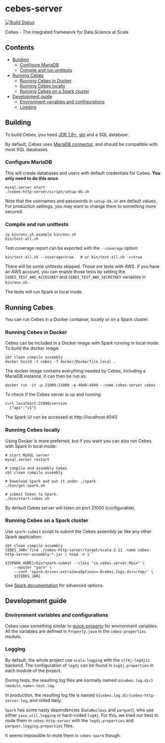 # cebes-server
[![Build Status](http://cebes.io:8080/buildStatus/icon?job=cebes-server-pull-request)](http://cebes.io:8080/job/cebes-server-pull-request)

Cebes - The integrated framework for Data Science at Scale

## Contents

* [Building](#building)
    * [Configure MariaDB](#Configure-MariaDB)
    * [Compile and run unittests](#compile-and-run-unittests)
* [Running Cebes](#Running-Cebes)
    * [Running Cebes in Docker](#Running-Cebes-in-Docker)
    * [Running Cebes locally](#Running-Cebes-locally)
    * [Running Cebes on a Spark cluster](#Running-Cebes-on-a-Spark-cluster)
* [Development guide](#development-guide)
    * [Environment variables and configurations](#environment-variables-and-configurations)
    * [Logging](#logging)
    
## Building

To build Cebes, you need [JDK 1.8+](http://www.oracle.com/technetwork/java/javase/downloads/jdk8-downloads-2133151.html), 
[sbt](http://www.scala-sbt.org/) and a SQL database.

By default, Cebes uses [MariaDB connector](http://mariadb.org/), and should be compatible with most SQL databases.

### Configure MariaDB

This will create databases and users with default credentials for Cebes. **You only need to do this once**.
    
    mysql.server start
    ./cebes-http-server/script/setup-db.sh
    
Note that the usernames and passwords in `setup-db.sh` are default values. 
For production settings, you may want to change them to something more secured.

### Compile and run unittests

    cp bin/env.sh.example bin/env.sh
    bin/test-all.sh

Test coverage report can be exported with the `--coverage` option:
    
    bin/test-all.sh --coverage=true   # or bin/test-all.sh -c=true
    
There will be some unittests skipped. Those are tests with AWS. 
If you have an AWS account, you can enable those tests by setting the `CEBES_TEST_AWS_ACCESSKEY`
and `CEBES_TEST_AWS_SECRETKEY` variables in `bin/env.sh`.
    
The tests will run Spark in local mode.

## Running Cebes

You can  run Cebes in a Docker container, locally or on a Spark cluster.

### Running Cebes in Docker

Cebes can be included in a Docker image with Spark running in local mode. To build the docker image:

    sbt clean compile assembly
    docker build -t cebes -f docker/Dockerfile.local .
    
The docker image contains everything needed by Cebes, including a MariaDB instance. It can then be run as:

    docker run -it -p 21000:21000 -p 4040:4040 --name cebes-server cebes
    
To check if the Cebes server is up and running:

    curl localhost:21000/version
      {"api":"v1"}

The Spark UI can be accessed at http://localhost:4040

### Running Cebes locally

Using Docker is more preferred, but if you want you can also run Cebes with Spark in local mode:

    # start MySQL server
    mysql.server restart
    
    # compile and assembly Cebes
    sbt clean compile assembly
    
    # Download Spark and put it under ./spark
    ./bin/get-spark.sh
    
    # submit Cebes to Spark.      
    ./bin/start-cebes.sh
    
By default Cebes server will listen on port 21000 (configurable).

### Running Cebes on a Spark cluster

Use `spark-submit` script to submit the Cebes assembly jar like any other Spark application:

    sbt clean compile assembly
    CEBES_JAR=`find ./cebes-http-server/target/scala-2.11 -name cebes-http-server-assembly-*.jar | head -n 1`
    
    ${SPARK_HOME}/bin/spark-submit --class "io.cebes.server.Main" \
        --master "yarn" \
        --conf 'spark.driver.extraJavaOptions=-Dcebes.logs.dir=/tmp/' \
        ${CEBES_JAR}
        
See [Spark documentation](https://spark.apache.org/docs/latest/submitting-applications.html) for advanced options.
        
## Development guide

### Environment variables and configurations

Cebes uses something similar to [guice-property](https://github.com/phvu/guice-property) for environment variables. 
All the variables are defined in `Property.java` in the `cebes-properties` module.

### Logging

By default, the whole project use `scala-logging` with the `slf4j-log4j12` backend.
The configuration of `log4j` can be found in `log4j.properties` in each module of the project.

During tests, the resulting log files are normally named `${cebes.log.dir}<module_name>-test.log`.

In production, the resulting log file is named `${cebes.log.dir}cebes-http-server.log`, and rolled daily.

`Spark` has some nasty dependencies (`DataNucleus` and `parquet`), who
use either `java.util.logging` or hard-coded `log4j`. For this, we tried our best
to mute them in `cebes-http-server` with the `log4j.properties` and `parquet.logging.properties`
files.

It seems impossible to mute them in `cebes-spark` though.
